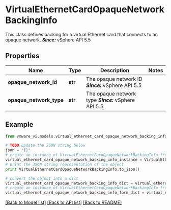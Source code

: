 # VirtualEthernetCardOpaqueNetworkBackingInfo

This class defines backing for a virtual Ethernet card that connects to an opaque network.  ***Since:*** vSphere API 5.5 

## Properties
Name | Type | Description | Notes
------------ | ------------- | ------------- | -------------
**opaque_network_id** | **str** | The opaque network ID  ***Since:*** vSphere API 5.5  | 
**opaque_network_type** | **str** | The opaque network type  ***Since:*** vSphere API 5.5  | 

## Example

```python
from vmware_vi.models.virtual_ethernet_card_opaque_network_backing_info import VirtualEthernetCardOpaqueNetworkBackingInfo

# TODO update the JSON string below
json = "{}"
# create an instance of VirtualEthernetCardOpaqueNetworkBackingInfo from a JSON string
virtual_ethernet_card_opaque_network_backing_info_instance = VirtualEthernetCardOpaqueNetworkBackingInfo.from_json(json)
# print the JSON string representation of the object
print VirtualEthernetCardOpaqueNetworkBackingInfo.to_json()

# convert the object into a dict
virtual_ethernet_card_opaque_network_backing_info_dict = virtual_ethernet_card_opaque_network_backing_info_instance.to_dict()
# create an instance of VirtualEthernetCardOpaqueNetworkBackingInfo from a dict
virtual_ethernet_card_opaque_network_backing_info_form_dict = virtual_ethernet_card_opaque_network_backing_info.from_dict(virtual_ethernet_card_opaque_network_backing_info_dict)
```
[[Back to Model list]](../README.md#documentation-for-models) [[Back to API list]](../README.md#documentation-for-api-endpoints) [[Back to README]](../README.md)


